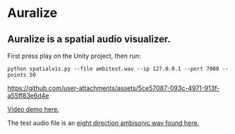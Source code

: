 # Auralize

## Auralize is a spatial audio visualizer.

First press play on the Unity project, then run:

```
python spatialvis.py --file ambitest.wav --ip 127.0.0.1 --port 7000 --points 50
```



https://github.com/user-attachments/assets/5ce57087-093c-4971-913f-a55ff83e6d4e



[Video demo here.](https://youtu.be/hgynDjsTxIY)

The test audio file is an [eight direction ambisonic wav found here.](https://www.ambisonia.com/Members/ajh/ambisonicfile.2007-05-29.7251031563/ )
